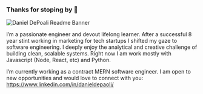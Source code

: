 ### Thanks for stoping by 👋

<img src="https://ddpgithubprojects.s3-us-west-2.amazonaws.com/GitHero.jpg" alt="Daniel DePoali Readme Banner">

I’m a passionate engineer and devout lifelong learner.  After a successful 8 year stint working in marketing for tech startups I shifted my gaze to software engineering.  I deeply enjoy the analytical and creative challenge of building clean, scalable systems.  Right now I am work mostly with Javascript (Node, React, etc) and Python.

I’m currently working as a contract MERN software engineer.  I am open to new opportunities and would love to connect with you:  https://www.linkedin.com/in/danieldepaoli/

<!--
**DanDePaoli/DanDePaoli** is a ✨ _special_ ✨ repository because its `README.md` (this file) appears on your GitHub profile.

Here are some ideas to get you started:

- 🔭 I’m currently working on ...
- 🌱 I’m currently learning ...
- 👯 I’m looking to collaborate on ...
- 🤔 I’m looking for help with ...
- 💬 Ask me about ...
- 📫 How to reach me: ...
- 😄 Pronouns: ...
- ⚡ Fun fact: ...
-->
